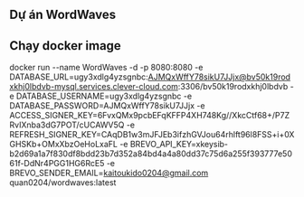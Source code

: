 ## Dự án WordWaves

## Chạy docker image

docker run --name WordWaves -d -p 8080:8080 
-e DATABASE_URL=ugy3xdlg4yzsgnbc:AJMQxWffY78sikU7JJjx@bv50k19rodxkhj0lbdvb-mysql.services.clever-cloud.com:3306/bv50k19rodxkhj0lbdvb 
-e DATABASE_USERNAME=ugy3xdlg4yzsgnbc 
-e DATABASE_PASSWORD=AJMQxWffY78sikU7JJjx 
-e ACCESS_SIGNER_KEY=6FvxQMx9pcbEFqKFFP4XH748Kg//XkcCtf68+/P7ZRvIXnba3dG7POT/cUCAWV5Q
-e REFRESH_SIGNER_KEY=CAqDB1w3mJFJEb3ifzhGVJou64rhlft96l8FSS+i+0XGHSKb+OMxXbzOeHoLxaFL
-e BREVO_API_KEY=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
-e BREVO_SENDER_EMAIL=kaitoukido0204@gmail.com
quan0204/wordwaves:latest
